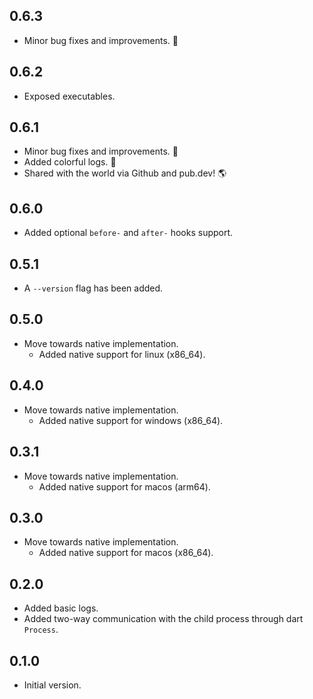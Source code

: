 ## 0.6.3
- Minor bug fixes and improvements. 🚧
## 0.6.2
- Exposed executables.
## 0.6.1
- Minor bug fixes and improvements. 🚧
- Added colorful logs. 🎨
- Shared with the world via Github and pub.dev! 🌎
## 0.6.0
- Added optional `before-` and `after-` hooks support.
## 0.5.1

- A `--version` flag has been added.
## 0.5.0

- Move towards native implementation.
  - Added native support for linux (x86_64).
## 0.4.0

- Move towards native implementation.
  - Added native support for windows (x86_64).

## 0.3.1

- Move towards native implementation.
  - Added native support for macos (arm64).

## 0.3.0

- Move towards native implementation.
  - Added native support for macos (x86_64).

## 0.2.0

- Added basic logs.
- Added two-way communication with the child process through dart `Process`.

## 0.1.0

- Initial version.
